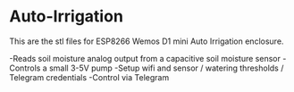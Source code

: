 # Auto-Irrigation

This are the stl files for ESP8266 Wemos D1 mini Auto Irrigation enclosure.


-Reads soil moisture analog output from a capacitive soil moisture sensor
-Controls a small 3-5V pump
-Setup wifi and sensor / watering thresholds / Telegram credentials
-Control via Telegram
